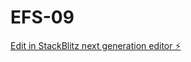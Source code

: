 # EFS-09

[Edit in StackBlitz next generation editor ⚡️](https://stackblitz.com/~/github.com/Adityavardhan9/EFS-09)